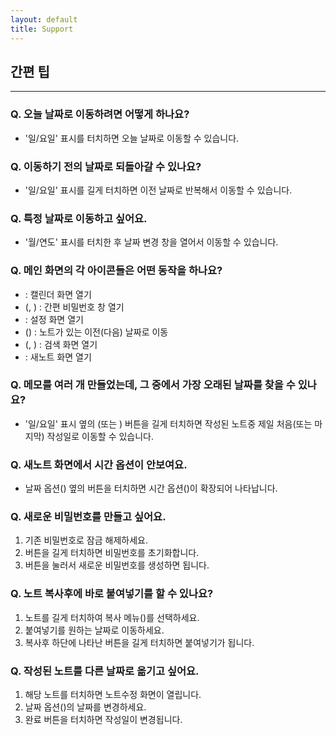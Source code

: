 ```yaml
---
layout: default
title: Support
---
```


<link rel="stylesheet" href="https://cdn.materialdesignicons.com/6.4.95/css/materialdesignicons.min.css">
<link rel="stylesheet" href="https://unpkg.com/@icon/octicons/octicons.css">

## 간편 팁

---

### Q. 오늘 날짜로 이동하려면 어떻게 하나요?

-   '일/요일' 표시를 터치하면 오늘 날짜로 이동할 수 있습니다.

### Q. 이동하기 전의 날짜로 되돌아갈 수 있나요?

-   '일/요일' 표시를 길게 터치하면 이전 날짜로 반복해서 이동할 수 있습니다.

### Q. 특정 날짜로 이동하고 싶어요.

-   '월/연도' 표시를 터치한 후 날짜 변경 창을 열어서 이동할 수 있습니다.

### Q. 메인 화면의 각 아이콘들은 어떤 동작을 하나요?

-   <i class="mdi mdi-calendar-text-outline
      "></i> : 캘린더 화면 열기
-   <i class="mdi mdi-lock-outline
      "></i> (<i class="mdi mdi-lock-open-variant-outline
      "></i>, <i class="mdi mdi-key-chain
      "></i>) : 간편 비밀번호 창 열기
-   <i class="octicon octicon-gear-24"></i> : 설정 화면 열기
-   <i class="mdi mdi-chevron-left
      "></i> (<i class="mdi mdi-chevron-right
      "></i>) : 노트가 있는 이전(다음) 날짜로 이동
-   <i class="mdi mdi-credit-card-search-outline
      "></i> (<i class="mdi mdi-magnify-plus
      "></i>, <i class="mdi mdi-magnify-minus
      "></i>) : 검색 화면 열기
-   <i class="mdi mdi-credit-card-plus-outline
      "></i> : 새노트 화면 열기

### Q. 메모를 여러 개 만들었는데, 그 중에서 가장 오래된 날짜를 찾을 수 있나요?

-   '일/요일' 표시 옆의 <i class="mdi mdi-chevron-left
      "></i>(또는 <i class="mdi mdi-chevron-right
      "></i>) 버튼을 길게 터치하면 작성된 노트중 제일 처음(또는 마지막) 작성일로 이동할 수 있습니다.

### Q. 새노트 화면에서 시간 옵션이 안보여요.

-   날짜 옵션(<i class="mdi mdi-calendar-range
      "></i>) 옆의 <i class="octicon octicon-fold-down-16"></i> 버튼을 터치하면 시간 옵션(<i class="mdi mdi-calendar-clock
      "></i>)이 확장되어 나타납니다.

### Q. 새로운 비밀번호를 만들고 싶어요.

1. 기존 비밀번호로 잠금 해제하세요.
2. <i class="mdi mdi-lock-open-variant-outline"></i> 버튼을 길게 터치하면 비밀번호를 초기화합니다.
3. <i class="mdi mdi-key-chain"></i> 버튼을 눌러서 새로운 비밀번호를 생성하면 됩니다.

### Q. 노트 복사후에 바로 붙여넣기를 할 수 있나요?

1. 노트를 길게 터치하여 복사 메뉴(<i class="mdi mdi-credit-card-multiple-outline
   "></i>)를 선택하세요.
2. 붙여넣기를 원하는 날짜로 이동하세요.
3. 복사후 하단에 나타난 <i class="mdi mdi-content-paste"></i> 버튼을 길게 터치하면 붙여넣기가 됩니다.

### Q. 작성된 노트를 다른 날짜로 옮기고 싶어요.

1. 해당 노트를 터치하면 노트수정 화면이 열립니다.
2. 날짜 옵션(<i class="mdi mdi-calendar-range
   "></i>)의 날짜를 변경하세요.
3. 완료 버튼을 터치하면 작성일이 변경됩니다.
